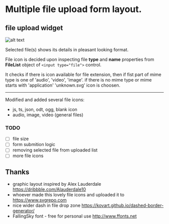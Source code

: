 # Multiple file upload form layout.
## file upload widget
![alt text](https://github.com/[username]/[reponame]/blob/[branch]/image.jpg?raw=true)

Selected file(s) shows its details in pleasant looking format.
  
File icon is decided upon inspecting file **type** and **name** properties from **FileList** object of `<input type="file">` control.   
  
It checks if there is icon available for file extension, then if fist part of mime type is one of 'audio', 'video', 'image'. 
if there is no mime type or mime starts with 'application' 'unknown.svg' icon is choosen.

---

Modified and added several file icons:
  - js, ts, json, odt, ogg,  blank icon
  - audio, image, video (general files)

### TODO
- [ ] file size
- [ ] form submition logic
- [ ] removing selected file from uploaded list
- [ ] more file icons

## Thanks
- graphic layout inspired by Alex Lauderdale https://dribbble.com/Alauderdale10
- whoever made this lovely file icons and uploaded it to https://www.svgrepo.com
- nice wider dash in file drop zone https://kovart.github.io/dashed-border-generator/
- FallingSky font - free for personal use http://www.ffonts.net